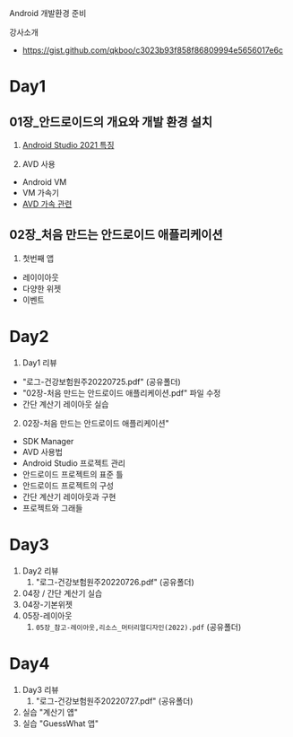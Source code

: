 Android 개발환경 준비

강사소개

- https://gist.github.com/qkboo/c3023b93f858f86809994e5656017e6c

# Day1

## 01장\_안드로이드의 개요와 개발 환경 설치

1. [Android Studio 2021 특징](https://gist.github.com/qkboo/ccd5b4312d1163339b47d8e9f3aaf69f)

2. AVD 사용

- Android VM
- VM 가속기
- [AVD 가속 관련](https://gist.github.com/qkboo/38abd7d07a5e10635e0dacc5b309e5bb)

## 02장\_처음 만드는 안드로이드 애플리케이션

1. 첫번째 앱

- 레이이아웃
- 다양한 위젯
- 이벤트


# Day2

1. Day1 리뷰
  - "로그-건강보험원주20220725.pdf"  (공유폴더)
  - "02장-처음 만드는 안드로이드 애플리케이션.pdf" 파일 수정
  - 간단 계산기 레이아웃 실습

2. 02장-처음 만드는 안드로이드 애플리케이션"
  - SDK Manager
  - AVD 사용법
  - Android Studio 프로젝트 관리
  - 안드로이드 프로젝트의 표준 틀
  - 안드로이드 프로젝트의 구성
  - 간단 계산기 레이아웃과 구현
  - 프로젝트와 그래들


# Day3

1. Day2 리뷰
   1. "로그-건강보험원주20220726.pdf"  (공유폴더)
2. 04장 / 간단 계산기 실습
3. 04장-기본위젯
4. 05장-레이아웃
   1. `05장_참고-레이아웃,리소스_머터리얼디자인(2022).pdf`  (공유폴더)



# Day4

1. Day3 리뷰
   1. "로그-건강보험원주20220727.pdf" (공유폴더)
2. 실습 "계산기 얩"
2. 실습 "GuessWhat 앱"
